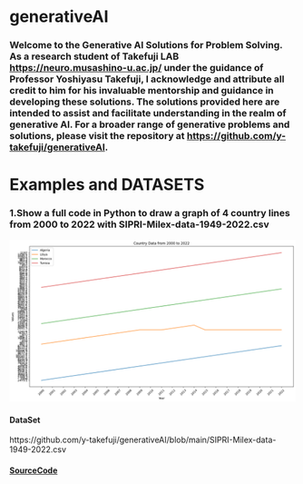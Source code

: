 # generativeAI

### Welcome to the Generative AI Solutions for Problem Solving. As a research student of Takefuji LAB https://neuro.musashino-u.ac.jp/ under the guidance of Professor Yoshiyasu Takefuji, I acknowledge and attribute all credit to him for his invaluable mentorship and guidance in developing these solutions. The solutions provided here are intended to assist and facilitate understanding in the realm of generative AI. For a broader range of generative problems and solutions, please visit the repository at https://github.com/y-takefuji/generativeAI. 

# Examples and DATASETS
<h3>1.Show a full code in Python to draw a graph of 4 country lines from 2000 to 2022 with SIPRI-Milex-data-1949-2022.csv</h3>
  
<img src="https://github.com/Arifs75/generativeAI/blob/main/Show%20a%20full%20code%20in%20Python%20to%20draw%20a%20graph%20of%204%20country%20lines%20from%202000%20to%202022%20with%20SIPRI-Milex-data-1949-2022.csv.png" width="700">

 <h4>DataSet</h4>
https://github.com/y-takefuji/generativeAI/blob/main/SIPRI-Milex-data-1949-2022.csv
<a href = "https://github.com/Arifs75/generativeAI/blob/main/Show%20a%20full%20code%20in%20Python%20to%20draw%20a%20graph%20of%204%20country%20lines%20from%202000%20to%202022%20with%20SIPRI-Milex-data-1949-2022.csv.py"><h4>SourceCode</h4></a>
